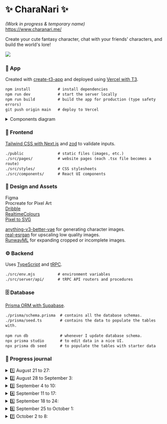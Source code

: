 # ✨ CharaNari ✨

*(Work in progress & temporary name)*  
https://www.charanari.me/  

Create your cute fantasy character, chat with your friends' characters, and build the world's lore!

![](/public/screenshots/week3-ui.gif)

### 📝 App

Created with [create-t3-app](https://create.t3.gg/) and deployed
using [Vercel with T3](https://create.t3.gg/en/deployment/vercel).

``` 
npm install            # install dependencies
npm run dev            # start the server locally
npm run build          # build the app for production (type safety errors)
git push origin main   # deploy to Vercel
```

<details>
    <summary>Components diagram</summary>
![diagram](https://github.com/nadiaenh/supabase-game/blob/main/public/components_diagram.png)
</details>


### 🎀 Frontend

[Tailwind CSS with Next.js](https://tailwindcss.com/docs/guides/nextjs) and [zod](https://zod.dev/) to validate
inputs.  

```
./public               # static files (images, etc.)
./src/pages/           # website pages (each .tsx file becomes a route)
./src/styles/          # CSS stylesheets
./src/components/      # React UI components
```

### 🎨 Design and Assets
Figma  
Procreate for Pixel Art  
[Dribble](https://dribbble.com/shots/popular)  
[RealtimeColours](https://realtimecolors.com/?colors=333333-F9F9F9-87CEEB-f0ece1-ba3b50)  
[Pixel to SVG](https://cdpn.io/shshaw/debug/XbxvNj)  

[anything-v3-better-vae](https://replicate.com/cjwbw/anything-v3-better-vae) for generating character images.  
[real-esrgan](https://replicate.com/cjwbw/real-esrgan) for upscaling low quality images.  
[RunwayML](https://app.runwayml.com/login) for expanding cropped or incomplete images.

### ⚙️ Backend

Uses [TypeScript](https://www.typescriptlang.org/) and [tRPC](https://trpc.io/).  

```
./src/env.mjs          # environment variables
./src/server/api/      # tRPC API routers and procedures 
```

### 🗄️ Database

[Prisma ORM with Supabase](https://www.prisma.io/docs/guides/database/supabase).

```
./prisma/schema.prisma  # contains all the database schemas.  
./prisma/seed.ts        # contains the data to populate the tables with.

npm run db              # whenever I update database schema.  
npx prisma studio       # to edit data in a nice UI.   
npx prisma db seed      # to populate the tables with starter data
```

### 📓 Progress journal

<details>
  <summary> 1️⃣ August 21 to 27:</summary>
- [X] Create Race etc. schemas and get form options from there
- [X] Update the UI with Tailwind components or ShadcnUI
- [X] Make SelectRace actually update the state - see how test.tsx implements SubmitButton
- [X] Set up basic OpenAI image generation
- [X] Fixed `npm run build` type safety errors (fixed some and turned off checking for others)
- [X] Character avatars now get saved to Supabase storage when a character is created
- [X] Switched over to ReplicateAI instead of OpenAI

![](/public/screenshots/week1-ui.gif)
</details>

<details>
<summary>2️⃣ August 28 to September 3:</summary>

- [X] Add more form fields + update database schema accordingly
- [X] Improve the UI
- [X] Set up (temporary?) domain name https://www.charanari.me/  
- [X] Add images for character race selection
- [X] ~~Set up Clerk authentication~~ rolled this back for now due to issues
- [X] Create horizontal visual selector component
- [X] Prompt engineering for character images
- [X] Set up getCharacterById -> display it in page
- [X] Enable basic dark mode

![](/public/screenshots/week2-ui.gif)
</details>

<details>
<summary>3️⃣ September 4 to 10:</summary>
- [X] Have different pages for home, character creation, and character profile
- [X] Set up home page

![](/public/screenshots/week3-ui.gif)
</details>

<details>
<summary>4️⃣ September 11 to 17:</summary>  
🙈  
</details>

<details>
<summary>5️⃣ September 18 to 24:</summary>  
🙈  
</details>

<details>
<summary>6️⃣ September 25 to October 1:</summary>  
🙈  
</details>

<details>
<summary>7️⃣ October 2 to 8:</summary>  
- [ ] Store image permanent URLs in the database instead of the file path
- [ ] Design pixel art isometric cozy scene
</details>

